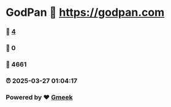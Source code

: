 # GodPan :link: https://godpan.com 
### :page_facing_up: [4](https://godpan.com/tag.html) 
### :speech_balloon: 0 
### :hibiscus: 4661 
### :alarm_clock: 2025-03-27 01:04:17 
### Powered by :heart: [Gmeek](https://github.com/Meekdai/Gmeek)
